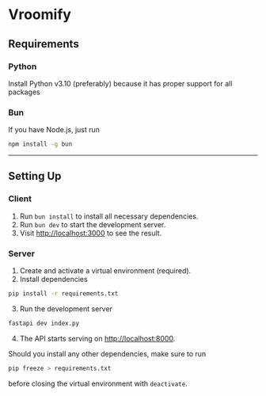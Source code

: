 # Vroomify

## Requirements

### Python

Install Python v3.10 (preferably) because it has proper support for all packages

### Bun

If you have Node.js, just run

```bash
npm install -g bun
```

---

## Setting Up

### Client

1. Run `bun install` to install all necessary dependencies.
2. Run `bun dev` to start the development server.
3. Visit <http://localhost:3000> to see the result.

### Server

1. Create and activate a virtual environment (required).
2. Install dependencies

```bash
pip install -r requirements.txt
```

3. Run the development server

```bash
fastapi dev index.py
```

4. The API starts serving on <http://localhost:8000>.

Should you install any other dependencies, make sure to run

```bash
pip freeze > requirements.txt
```

before closing the virtual environment with `deactivate`.
